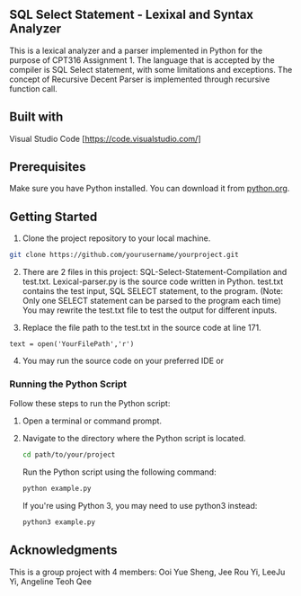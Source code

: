 ## SQL Select Statement - Lexixal and Syntax Analyzer
This is a lexical analyzer and a parser implemented in Python for the purpose of CPT316 Assignment 1. The language that is accepted by the compiler is SQL Select statement, with some limitations and exceptions. The concept of Recursive Decent Parser is implemented through recursive function call.

## Built with
Visual Studio Code [https://code.visualstudio.com/]

## Prerequisites
Make sure you have Python installed. You can download it from [python.org](https://www.python.org/downloads/).

## Getting Started
1.  Clone the project repository to your local machine.
   ```bash
   git clone https://github.com/yourusername/yourproject.git
   ```
2. There are 2 files in this project: SQL-Select-Statement-Compilation and test.txt.
Lexical-parser.py is the source code written in Python.
test.txt contains the test input, SQL SELECT statement, to the program. (Note: Only one SELECT statement can be parsed to the program each time)
You may rewrite the test.txt file to test the output for different inputs.

3. Replace the file path to the test.txt in the source code at line 171.
```
text = open('YourFilePath','r')
``` 
4. You may run the source code on your preferred IDE or

### Running the Python Script

Follow these steps to run the Python script:

1. Open a terminal or command prompt.

2. Navigate to the directory where the Python script is located.

   ```bash
   cd path/to/your/project
   ```
   Run the Python script using the following command:
   ```bash
   python example.py
   ```
   If you're using Python 3, you may need to use python3 instead:
   ```bash
   python3 example.py
   ```

## Acknowledgments
This is a group project with 4 members: Ooi Yue Sheng, Jee Rou Yi, LeeJu Yi, Angeline Teoh Qee
